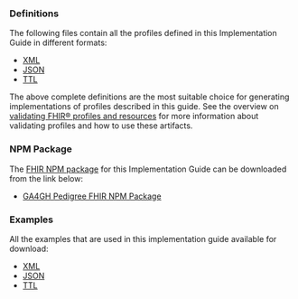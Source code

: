 ### Definitions
The following files contain all the profiles defined in this Implementation Guide in different formats:
* [XML](./definitions.xml.zip)
* [JSON](./definitions.json.zip)
* [TTL](./definitions.ttl.zip)

The above complete definitions are the most suitable choice for generating implementations of profiles described in this guide. See the overview on [validating FHIR® profiles and resources](https://hl7.org/fhir/r4/validation.html) for more information about validating profiles and how to use these artifacts.

### NPM Package
The [FHIR NPM package](https://confluence.hl7.org/display/FHIR/NPM+Package+Specification) for this Implementation Guide can be downloaded from the link below:

* [GA4GH Pedigree FHIR NPM Package](./package.tgz)

### Examples
All the examples that are used in this implementation guide available for download:
* [XML](./examples.xml.zip)
* [JSON](./examples.json.zip)
* [TTL](./examples.ttl.zip)